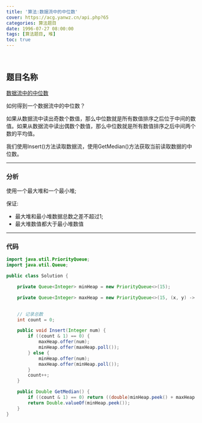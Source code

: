 ```yaml
---
title: '算法:数据流中的中位数'
cover: https://acg.yanwz.cn/api.php?65
categories: 算法题目
date: 1996-07-27 08:00:00
tags: [算法题目, 堆]
toc: true
---
```


<br/>

<!--more-->

## 题目名称

[数据流中的中位数](https://www.nowcoder.com/practice/9be0172896bd43948f8a32fb954e1be1?tpId=13&tqId=11216&tPage=4&rp=1&ru=%2Fta%2Fcoding-interviews&qru=%2Fta%2Fcoding-interviews%2Fquestion-ranking)

如何得到一个数据流中的中位数？

如果从数据流中读出奇数个数值，那么中位数就是所有数值排序之后位于中间的数值。如果从数据流中读出偶数个数值，那么中位数就是所有数值排序之后中间两个数的平均值。

我们使用Insert()方法读取数据流，使用GetMedian()方法获取当前读取数据的中位数。

****

### 分析

使用一个最大堆和一个最小堆;

保证:

-   最大堆和最小堆数据总数之差不超过1;
-   最大堆数值都大于最小堆数值

****

### 代码

```java
import java.util.PriorityQueue;
import java.util.Queue;

public class Solution {

    private Queue<Integer> minHeap = new PriorityQueue<>(15);

    private Queue<Integer> maxHeap = new PriorityQueue<>(15, (x, y) -> y - x);

    
    // 记录总数
    int count = 0;

    public void Insert(Integer num) {
        if ((count & 1) == 0) {
            maxHeap.offer(num);
            minHeap.offer(maxHeap.poll());
        } else {
            minHeap.offer(num);
            maxHeap.offer(minHeap.poll());
        }
        count++;
    }

    public Double GetMedian() {
        if ((count & 1) == 0) return ((double)minHeap.peek() + maxHeap.peek()) / 2;
        return Double.valueOf(minHeap.peek());
    }
}
```

